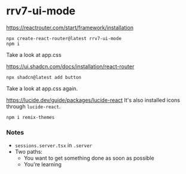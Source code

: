 # rrv7-ui-mode

https://reactrouter.com/start/framework/installation

```
npx create-react-router@latest rrv7-ui-mode
npm i

```

Take a look at app.css

https://ui.shadcn.com/docs/installation/react-router
```
npx shadcn@latest add button

```

Take a look at app.css again.

https://lucide.dev/guide/packages/lucide-react
It's also installed icons through `lucide-react`.

```
npm i remix-themes
```

### Notes
- `sessions.server.tsx` in `.server`
- Two paths:
    - You want to get something done as soon as possible
    - You're learning